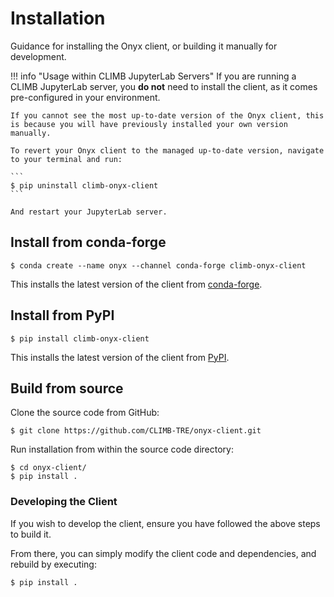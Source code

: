 # Installation

Guidance for installing the Onyx client, or building it manually for development.

!!! info "Usage within CLIMB JupyterLab Servers"
    If you are running a CLIMB JupyterLab server, you **do not** need to install the client, as it comes pre-configured in your environment.

    If you cannot see the most up-to-date version of the Onyx client, this is because you will have previously installed your own version manually.

    To revert your Onyx client to the managed up-to-date version, navigate to your terminal and run:

    ```
    $ pip uninstall climb-onyx-client
    ```

    And restart your JupyterLab server.

## Install from conda-forge

```
$ conda create --name onyx --channel conda-forge climb-onyx-client
```

This installs the latest version of the client from [conda-forge](https://anaconda.org/conda-forge/climb-onyx-client).

## Install from PyPI

```
$ pip install climb-onyx-client
```

This installs the latest version of the client from [PyPI](https://pypi.org/project/climb-onyx-client/).

## Build from source

Clone the source code from GitHub:

```
$ git clone https://github.com/CLIMB-TRE/onyx-client.git
```

Run installation from within the source code directory:

```
$ cd onyx-client/
$ pip install .
```

### Developing the Client

If you wish to develop the client, ensure you have followed the above steps to build it.

From there, you can simply modify the client code and dependencies, and rebuild by executing:

```
$ pip install .
```
